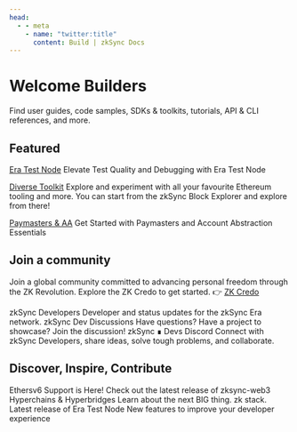 ```yaml
---
head:
  - - meta
    - name: "twitter:title"
      content: Build | zkSync Docs
---
```


# Welcome Builders

Find user guides, code samples, SDKs & toolkits, tutorials, API & CLI references, and more.

## Featured

[Era Test Node](../build/test-and-debug/era-test-node.md)
Elevate Test Quality and Debugging with Era Test Node

[Diverse Toolkit](../build/tooling/block-explorer/getting-started.html)
Explore and experiment with all your favourite Ethereum tooling and more. You can start from the zkSync Block Explorer and explore from there!

[Paymasters & AA]()
Get Started with Paymasters and Account Abstraction Essentials

## Join a community

Join a global community committed to advancing personal freedom through the ZK Revolution.
Explore the ZK Credo to get started. 👉 [ZK Credo](https://github.com/zksync/credo)​

zkSync Developers
Developer and status updates for the zkSync Era network.
zkSync Dev Discussions
Have questions? Have a project to showcase? Join the discussion!
zkSync ∎ Devs Discord
Connect with zkSync Developers, share ideas, solve tough problems, and collaborate.

## Discover, Inspire, Contribute

Ethersv6 Support is Here!
Check out the latest release of zksync-web3
Hyperchains & Hyperbridges
Learn about the next BIG thing. zk stack.
Latest release of Era Test Node
New features to improve your developer experience
